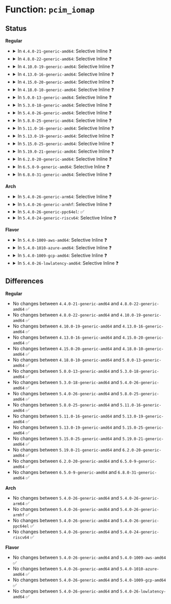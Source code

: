 # Function: <code>pcim_iomap</code>

## Status
<b>Regular</b>
<ul>
<li>
<details>
<summary>In <code>4.4.0-21-generic-amd64</code>: Selective Inline ❓</summary>

```c
void * pcim_iomap(struct pci_dev * pdev, int bar, long unsigned int maxlen)
```

```json
{
  "name": "pcim_iomap",
  "collision_type": "Unique Global",
  "inline_type": "Selective",
  "funcs": [
    {
      "addr": 18446744071583052304,
      "name": "pcim_iomap",
      "external": true,
      "loc": "lib/devres.c:286",
      "file": "lib/devres.c",
      "inline": "not declared, inlined",
      "caller_inline": [],
      "caller_func": [
        "lib/devres.c:pcim_iomap_regions"
      ]
    }
  ],
  "symbols": [
    {
      "addr": 18446744071583052304,
      "name": "pcim_iomap",
      "section": ".text",
      "bind": "STB_GLOBAL",
      "size": 80
    }
  ]
}
```
</details>
</li>
<li>
<details>
<summary>In <code>4.8.0-22-generic-amd64</code>: Selective Inline ❓</summary>

```c
void * pcim_iomap(struct pci_dev * pdev, int bar, long unsigned int maxlen)
```

```json
{
  "name": "pcim_iomap",
  "collision_type": "Unique Global",
  "inline_type": "Selective",
  "funcs": [
    {
      "addr": 18446744071583346256,
      "name": "pcim_iomap",
      "external": true,
      "loc": "lib/devres.c:286",
      "file": "lib/devres.c",
      "inline": "not declared, inlined",
      "caller_inline": [],
      "caller_func": [
        "lib/devres.c:pcim_iomap_regions"
      ]
    }
  ],
  "symbols": [
    {
      "addr": 18446744071583346256,
      "name": "pcim_iomap",
      "section": ".text",
      "bind": "STB_GLOBAL",
      "size": 80
    }
  ]
}
```
</details>
</li>
<li>
<details>
<summary>In <code>4.10.0-19-generic-amd64</code>: Selective Inline ❓</summary>

```c
void * pcim_iomap(struct pci_dev * pdev, int bar, long unsigned int maxlen)
```

```json
{
  "name": "pcim_iomap",
  "collision_type": "Unique Global",
  "inline_type": "Selective",
  "funcs": [
    {
      "addr": 18446744071583471632,
      "name": "pcim_iomap",
      "external": true,
      "loc": "lib/devres.c:286",
      "file": "lib/devres.c",
      "inline": "not declared, inlined",
      "caller_inline": [],
      "caller_func": [
        "lib/devres.c:pcim_iomap_regions"
      ]
    }
  ],
  "symbols": [
    {
      "addr": 18446744071583471632,
      "name": "pcim_iomap",
      "section": ".text",
      "bind": "STB_GLOBAL",
      "size": 80
    }
  ]
}
```
</details>
</li>
<li>
<details>
<summary>In <code>4.13.0-16-generic-amd64</code>: Selective Inline ❓</summary>

```c
void * pcim_iomap(struct pci_dev * pdev, int bar, long unsigned int maxlen)
```

```json
{
  "name": "pcim_iomap",
  "collision_type": "Unique Global",
  "inline_type": "Selective",
  "funcs": [
    {
      "addr": 18446744071583493840,
      "name": "pcim_iomap",
      "external": true,
      "loc": "lib/devres.c:286",
      "file": "lib/devres.c",
      "inline": "not declared, inlined",
      "caller_inline": [],
      "caller_func": [
        "lib/devres.c:pcim_iomap_regions"
      ]
    }
  ],
  "symbols": [
    {
      "addr": 18446744071583493840,
      "name": "pcim_iomap",
      "section": ".text",
      "bind": "STB_GLOBAL",
      "size": 80
    }
  ]
}
```
</details>
</li>
<li>
<details>
<summary>In <code>4.15.0-20-generic-amd64</code>: Selective Inline ❓</summary>

```c
void * pcim_iomap(struct pci_dev * pdev, int bar, long unsigned int maxlen)
```

```json
{
  "name": "pcim_iomap",
  "collision_type": "Unique Global",
  "inline_type": "Selective",
  "funcs": [
    {
      "addr": 18446744071583675056,
      "name": "pcim_iomap",
      "external": true,
      "loc": "lib/devres.c:287",
      "file": "lib/devres.c",
      "inline": "not declared, inlined",
      "caller_inline": [],
      "caller_func": [
        "lib/devres.c:pcim_iomap_regions"
      ]
    }
  ],
  "symbols": [
    {
      "addr": 18446744071583675056,
      "name": "pcim_iomap",
      "section": ".text",
      "bind": "STB_GLOBAL",
      "size": 80
    }
  ]
}
```
</details>
</li>
<li>
<details>
<summary>In <code>4.18.0-10-generic-amd64</code>: Selective Inline ❓</summary>

```c
void * pcim_iomap(struct pci_dev * pdev, int bar, long unsigned int maxlen)
```

```json
{
  "name": "pcim_iomap",
  "collision_type": "Unique Global",
  "inline_type": "Selective",
  "funcs": [
    {
      "addr": 18446744071583892816,
      "name": "pcim_iomap",
      "external": true,
      "loc": "lib/devres.c:285",
      "file": "lib/devres.c",
      "inline": "not declared, inlined",
      "caller_inline": [],
      "caller_func": [
        "lib/devres.c:pcim_iomap_regions"
      ]
    }
  ],
  "symbols": [
    {
      "addr": 18446744071583892816,
      "name": "pcim_iomap",
      "section": ".text",
      "bind": "STB_GLOBAL",
      "size": 80
    }
  ]
}
```
</details>
</li>
<li>
<details>
<summary>In <code>5.0.0-13-generic-amd64</code>: Selective Inline ❓</summary>

```c
void * pcim_iomap(struct pci_dev * pdev, int bar, long unsigned int maxlen)
```

```json
{
  "name": "pcim_iomap",
  "collision_type": "Unique Global",
  "inline_type": "Selective",
  "funcs": [
    {
      "addr": 18446744071583977088,
      "name": "pcim_iomap",
      "external": true,
      "loc": "lib/devres.c:321",
      "file": "lib/devres.c",
      "inline": "not declared, inlined",
      "caller_inline": [],
      "caller_func": [
        "lib/devres.c:pcim_iomap_regions"
      ]
    }
  ],
  "symbols": [
    {
      "addr": 18446744071583977088,
      "name": "pcim_iomap",
      "section": ".text",
      "bind": "STB_GLOBAL",
      "size": 76
    }
  ]
}
```
</details>
</li>
<li>
<details>
<summary>In <code>5.3.0-18-generic-amd64</code>: Selective Inline ❓</summary>

```c
void * pcim_iomap(struct pci_dev * pdev, int bar, long unsigned int maxlen)
```

```json
{
  "name": "pcim_iomap",
  "collision_type": "Unique Global",
  "inline_type": "Selective",
  "funcs": [
    {
      "addr": 18446744071584159744,
      "name": "pcim_iomap",
      "external": true,
      "loc": "lib/devres.c:340",
      "file": "lib/devres.c",
      "inline": "not declared, inlined",
      "caller_inline": [],
      "caller_func": [
        "lib/devres.c:pcim_iomap_regions"
      ]
    }
  ],
  "symbols": [
    {
      "addr": 18446744071584159744,
      "name": "pcim_iomap",
      "section": ".text",
      "bind": "STB_GLOBAL",
      "size": 78
    }
  ]
}
```
</details>
</li>
<li>
<details>
<summary>In <code>5.4.0-26-generic-amd64</code>: Selective Inline ❓</summary>

```c
void * pcim_iomap(struct pci_dev * pdev, int bar, long unsigned int maxlen)
```

```json
{
  "name": "pcim_iomap",
  "collision_type": "Unique Global",
  "inline_type": "Selective",
  "funcs": [
    {
      "addr": 18446744071584293504,
      "name": "pcim_iomap",
      "external": true,
      "loc": "lib/devres.c:339",
      "file": "lib/devres.c",
      "inline": "not declared, inlined",
      "caller_inline": [],
      "caller_func": [
        "lib/devres.c:pcim_iomap_regions"
      ]
    }
  ],
  "symbols": [
    {
      "addr": 18446744071584293504,
      "name": "pcim_iomap",
      "section": ".text",
      "bind": "STB_GLOBAL",
      "size": 78
    }
  ]
}
```
</details>
</li>
<li>
<details>
<summary>In <code>5.8.0-25-generic-amd64</code>: Selective Inline ❓</summary>

```c
void * pcim_iomap(struct pci_dev * pdev, int bar, long unsigned int maxlen)
```

```json
{
  "name": "pcim_iomap",
  "collision_type": "Unique Global",
  "inline_type": "Selective",
  "funcs": [
    {
      "addr": 18446744071584704448,
      "name": "pcim_iomap",
      "external": true,
      "loc": "lib/devres.c:350",
      "file": "lib/devres.c",
      "inline": "not declared, inlined",
      "caller_inline": [],
      "caller_func": [
        "lib/devres.c:pcim_iomap_regions",
        "drivers/tty/serial/8250/8250_pci.c:pci_omegapci_setup",
        "drivers/tty/serial/8250/8250_pci.c:sbs_setup"
      ]
    }
  ],
  "symbols": [
    {
      "addr": 18446744071584704448,
      "name": "pcim_iomap",
      "section": ".text",
      "bind": "STB_GLOBAL",
      "size": 78
    }
  ]
}
```
</details>
</li>
<li>
<details>
<summary>In <code>5.11.0-16-generic-amd64</code>: Selective Inline ❓</summary>

```c
void * pcim_iomap(struct pci_dev * pdev, int bar, long unsigned int maxlen)
```

```json
{
  "name": "pcim_iomap",
  "collision_type": "Unique Global",
  "inline_type": "Selective",
  "funcs": [
    {
      "addr": 18446744071584817744,
      "name": "pcim_iomap",
      "external": true,
      "loc": "lib/devres.c:362",
      "file": "lib/devres.c",
      "inline": "not declared, inlined",
      "caller_inline": [],
      "caller_func": [
        "lib/devres.c:pcim_iomap_regions",
        "drivers/tty/serial/8250/8250_pci.c:pci_omegapci_setup",
        "drivers/tty/serial/8250/8250_pci.c:sbs_setup"
      ]
    }
  ],
  "symbols": [
    {
      "addr": 18446744071584817744,
      "name": "pcim_iomap",
      "section": ".text",
      "bind": "STB_GLOBAL",
      "size": 78
    }
  ]
}
```
</details>
</li>
<li>
<details>
<summary>In <code>5.13.0-19-generic-amd64</code>: Selective Inline ❓</summary>

```c
void * pcim_iomap(struct pci_dev * pdev, int bar, long unsigned int maxlen)
```

```json
{
  "name": "pcim_iomap",
  "collision_type": "Unique Global",
  "inline_type": "Selective",
  "funcs": [
    {
      "addr": 18446744071584862368,
      "name": "pcim_iomap",
      "external": true,
      "loc": "lib/devres.c:384",
      "file": "lib/devres.c",
      "inline": "not declared, inlined",
      "caller_inline": [],
      "caller_func": [
        "lib/devres.c:pcim_iomap_regions",
        "drivers/tty/serial/8250/8250_pci.c:pci_omegapci_setup",
        "drivers/tty/serial/8250/8250_pci.c:sbs_setup"
      ]
    }
  ],
  "symbols": [
    {
      "addr": 18446744071584862368,
      "name": "pcim_iomap",
      "section": ".text",
      "bind": "STB_GLOBAL",
      "size": 78
    }
  ]
}
```
</details>
</li>
<li>
<details>
<summary>In <code>5.15.0-25-generic-amd64</code>: Selective Inline ❓</summary>

```c
void * pcim_iomap(struct pci_dev * pdev, int bar, long unsigned int maxlen)
```

```json
{
  "name": "pcim_iomap",
  "collision_type": "Unique Global",
  "inline_type": "Selective",
  "funcs": [
    {
      "addr": 18446744071585285207,
      "name": "pcim_iomap",
      "external": true,
      "loc": "lib/devres.c:386",
      "file": "lib/devres.c",
      "inline": "not declared, inlined",
      "caller_inline": [
        "lib/devres.c:pcim_iomap_regions"
      ],
      "caller_func": [
        "drivers/tty/serial/8250/8250_pci.c:pci_omegapci_setup",
        "drivers/tty/serial/8250/8250_pci.c:sbs_setup"
      ]
    }
  ],
  "symbols": [
    {
      "addr": 18446744071585284880,
      "name": "pcim_iomap",
      "section": ".text",
      "bind": "STB_GLOBAL",
      "size": 78
    }
  ]
}
```
</details>
</li>
<li>
<details>
<summary>In <code>5.19.0-21-generic-amd64</code>: Selective Inline ❓</summary>

```c
void * pcim_iomap(struct pci_dev * pdev, int bar, long unsigned int maxlen)
```

```json
{
  "name": "pcim_iomap",
  "collision_type": "Unique Global",
  "inline_type": "Selective",
  "funcs": [
    {
      "addr": 18446744071586138816,
      "name": "pcim_iomap",
      "external": true,
      "loc": "lib/devres.c:386",
      "file": "lib/devres.c",
      "inline": "not declared, inlined",
      "caller_inline": [
        "lib/devres.c:pcim_iomap_regions"
      ],
      "caller_func": [
        "drivers/tty/serial/8250/8250_pci.c:pci_omegapci_setup",
        "drivers/tty/serial/8250/8250_pci.c:sbs_setup"
      ]
    }
  ],
  "symbols": [
    {
      "addr": 18446744071586138032,
      "name": "pcim_iomap",
      "section": ".text",
      "bind": "STB_GLOBAL",
      "size": 86
    }
  ]
}
```
</details>
</li>
<li>
<details>
<summary>In <code>6.2.0-20-generic-amd64</code>: Selective Inline ❓</summary>

```c
void * pcim_iomap(struct pci_dev * pdev, int bar, long unsigned int maxlen)
```

```json
{
  "name": "pcim_iomap",
  "collision_type": "Unique Global",
  "inline_type": "Selective",
  "funcs": [
    {
      "addr": 18446744071587130576,
      "name": "pcim_iomap",
      "external": true,
      "loc": "lib/devres.c:374",
      "file": "lib/devres.c",
      "inline": "not declared, inlined",
      "caller_inline": [
        "lib/devres.c:pcim_iomap_regions"
      ],
      "caller_func": [
        "drivers/tty/serial/8250/8250_pci.c:pci_omegapci_setup",
        "drivers/tty/serial/8250/8250_pci.c:sbs_setup",
        "drivers/tty/serial/8250/8250_mid.c:mid8250_probe"
      ]
    }
  ],
  "symbols": [
    {
      "addr": 18446744071587129680,
      "name": "pcim_iomap",
      "section": ".text",
      "bind": "STB_GLOBAL",
      "size": 86
    }
  ]
}
```
</details>
</li>
<li>
<details>
<summary>In <code>6.5.0-9-generic-amd64</code>: Selective Inline ❓</summary>

```c
void * pcim_iomap(struct pci_dev * pdev, int bar, long unsigned int maxlen)
```

```json
{
  "name": "pcim_iomap",
  "collision_type": "Unique Global",
  "inline_type": "Selective",
  "funcs": [
    {
      "addr": 18446744071587392768,
      "name": "pcim_iomap",
      "external": true,
      "loc": "lib/devres.c:374",
      "file": "lib/devres.c",
      "inline": "not declared, inlined",
      "caller_inline": [
        "lib/devres.c:pcim_iomap_regions"
      ],
      "caller_func": [
        "drivers/tty/serial/8250/8250_pcilib.c:serial8250_pci_setup_port",
        "drivers/tty/serial/8250/8250_mid.c:mid8250_probe"
      ]
    }
  ],
  "symbols": [
    {
      "addr": 18446744071587391872,
      "name": "pcim_iomap",
      "section": ".text",
      "bind": "STB_GLOBAL",
      "size": 86
    }
  ]
}
```
</details>
</li>
<li>
<details>
<summary>In <code>6.8.0-31-generic-amd64</code>: Selective Inline ❓</summary>

```c
void * pcim_iomap(struct pci_dev * pdev, int bar, long unsigned int maxlen)
```

```json
{
  "name": "pcim_iomap",
  "collision_type": "Unique Global",
  "inline_type": "Selective",
  "funcs": [
    {
      "addr": 18446744071587727120,
      "name": "pcim_iomap",
      "external": true,
      "loc": "lib/devres.c:374",
      "file": "lib/devres.c",
      "inline": "not declared, inlined",
      "caller_inline": [
        "lib/devres.c:pcim_iomap_regions"
      ],
      "caller_func": [
        "drivers/tty/serial/8250/8250_pcilib.c:serial8250_pci_setup_port",
        "drivers/tty/serial/8250/8250_mid.c:mid8250_probe"
      ]
    }
  ],
  "symbols": [
    {
      "addr": 18446744071587726224,
      "name": "pcim_iomap",
      "section": ".text",
      "bind": "STB_GLOBAL",
      "size": 86
    }
  ]
}
```
</details>
</li>
</ul>
<b>Arch</b>
<ul>
<li>
<details>
<summary>In <code>5.4.0-26-generic-arm64</code>: Selective Inline ❓</summary>

```c
void * pcim_iomap(struct pci_dev * pdev, int bar, long unsigned int maxlen)
```

```json
{
  "name": "pcim_iomap",
  "collision_type": "Unique Global",
  "inline_type": "Selective",
  "funcs": [
    {
      "addr": 18446603336496175800,
      "name": "pcim_iomap",
      "external": true,
      "loc": "lib/devres.c:339",
      "file": "lib/devres.c",
      "inline": "not declared, inlined",
      "caller_inline": [],
      "caller_func": [
        "lib/devres.c:pcim_iomap_regions"
      ]
    }
  ],
  "symbols": [
    {
      "addr": 18446603336496175800,
      "name": "pcim_iomap",
      "section": ".text",
      "bind": "STB_GLOBAL",
      "size": 100
    }
  ]
}
```
</details>
</li>
<li>
<details>
<summary>In <code>5.4.0-26-generic-armhf</code>: Selective Inline ❓</summary>

```c
void * pcim_iomap(struct pci_dev * pdev, int bar, long unsigned int maxlen)
```

```json
{
  "name": "pcim_iomap",
  "collision_type": "Unique Global",
  "inline_type": "Selective",
  "funcs": [
    {
      "addr": 3229499296,
      "name": "pcim_iomap",
      "external": true,
      "loc": "lib/devres.c:339",
      "file": "lib/devres.c",
      "inline": "not declared, inlined",
      "caller_inline": [],
      "caller_func": [
        "lib/devres.c:pcim_iomap_regions",
        "drivers/tty/serial/8250/8250_pci.c:setup_port"
      ]
    }
  ],
  "symbols": [
    {
      "addr": 3229499296,
      "name": "pcim_iomap",
      "section": ".text",
      "bind": "STB_GLOBAL",
      "size": 96
    }
  ]
}
```
</details>
</li>
<li>
<details>
<summary>In <code>5.4.0-26-generic-ppc64el</code>: ✅</summary>

```c
void * pcim_iomap(struct pci_dev * pdev, int bar, long unsigned int maxlen)
```

```json
{
  "name": "pcim_iomap",
  "collision_type": "Unique Global",
  "inline_type": "No",
  "funcs": [
    {
      "addr": 13835058055290453184,
      "name": "pcim_iomap",
      "external": true,
      "loc": "lib/devres.c:339",
      "file": "lib/devres.c",
      "inline": "seen, unknown",
      "caller_inline": [],
      "caller_func": [
        "lib/devres.c:pcim_iomap_regions"
      ]
    }
  ],
  "symbols": [
    {
      "addr": 13835058055290453184,
      "name": "pcim_iomap",
      "section": ".text",
      "bind": "STB_GLOBAL",
      "size": 192
    }
  ]
}
```
</details>
</li>
<li>
<details>
<summary>In <code>5.4.0-24-generic-riscv64</code>: Selective Inline ❓</summary>

```c
void * pcim_iomap(struct pci_dev * pdev, int bar, long unsigned int maxlen)
```

```json
{
  "name": "pcim_iomap",
  "collision_type": "Unique Global",
  "inline_type": "Selective",
  "funcs": [
    {
      "addr": 18446743936275232776,
      "name": "pcim_iomap",
      "external": true,
      "loc": "lib/devres.c:339",
      "file": "lib/devres.c",
      "inline": "not declared, inlined",
      "caller_inline": [],
      "caller_func": [
        "lib/devres.c:pcim_iomap_regions"
      ]
    }
  ],
  "symbols": [
    {
      "addr": 18446743936275232776,
      "name": "pcim_iomap",
      "section": ".text",
      "bind": "STB_GLOBAL",
      "size": 88
    }
  ]
}
```
</details>
</li>
</ul>
<b>Flavor</b>
<ul>
<li>
<details>
<summary>In <code>5.4.0-1009-aws-amd64</code>: Selective Inline ❓</summary>

```c
void * pcim_iomap(struct pci_dev * pdev, int bar, long unsigned int maxlen)
```

```json
{
  "name": "pcim_iomap",
  "collision_type": "Unique Global",
  "inline_type": "Selective",
  "funcs": [
    {
      "addr": 18446744071584262240,
      "name": "pcim_iomap",
      "external": true,
      "loc": "lib/devres.c:339",
      "file": "lib/devres.c",
      "inline": "not declared, inlined",
      "caller_inline": [],
      "caller_func": [
        "lib/devres.c:pcim_iomap_regions"
      ]
    }
  ],
  "symbols": [
    {
      "addr": 18446744071584262240,
      "name": "pcim_iomap",
      "section": ".text",
      "bind": "STB_GLOBAL",
      "size": 78
    }
  ]
}
```
</details>
</li>
<li>
<details>
<summary>In <code>5.4.0-1010-azure-amd64</code>: Selective Inline ❓</summary>

```c
void * pcim_iomap(struct pci_dev * pdev, int bar, long unsigned int maxlen)
```

```json
{
  "name": "pcim_iomap",
  "collision_type": "Unique Global",
  "inline_type": "Selective",
  "funcs": [
    {
      "addr": 18446744071584197440,
      "name": "pcim_iomap",
      "external": true,
      "loc": "lib/devres.c:339",
      "file": "lib/devres.c",
      "inline": "not declared, inlined",
      "caller_inline": [],
      "caller_func": [
        "lib/devres.c:pcim_iomap_regions"
      ]
    }
  ],
  "symbols": [
    {
      "addr": 18446744071584197440,
      "name": "pcim_iomap",
      "section": ".text",
      "bind": "STB_GLOBAL",
      "size": 78
    }
  ]
}
```
</details>
</li>
<li>
<details>
<summary>In <code>5.4.0-1009-gcp-amd64</code>: Selective Inline ❓</summary>

```c
void * pcim_iomap(struct pci_dev * pdev, int bar, long unsigned int maxlen)
```

```json
{
  "name": "pcim_iomap",
  "collision_type": "Unique Global",
  "inline_type": "Selective",
  "funcs": [
    {
      "addr": 18446744071584246000,
      "name": "pcim_iomap",
      "external": true,
      "loc": "lib/devres.c:339",
      "file": "lib/devres.c",
      "inline": "not declared, inlined",
      "caller_inline": [],
      "caller_func": [
        "lib/devres.c:pcim_iomap_regions"
      ]
    }
  ],
  "symbols": [
    {
      "addr": 18446744071584246000,
      "name": "pcim_iomap",
      "section": ".text",
      "bind": "STB_GLOBAL",
      "size": 78
    }
  ]
}
```
</details>
</li>
<li>
<details>
<summary>In <code>5.4.0-26-lowlatency-amd64</code>: Selective Inline ❓</summary>

```c
void * pcim_iomap(struct pci_dev * pdev, int bar, long unsigned int maxlen)
```

```json
{
  "name": "pcim_iomap",
  "collision_type": "Unique Global",
  "inline_type": "Selective",
  "funcs": [
    {
      "addr": 18446744071584350832,
      "name": "pcim_iomap",
      "external": true,
      "loc": "lib/devres.c:339",
      "file": "lib/devres.c",
      "inline": "not declared, inlined",
      "caller_inline": [],
      "caller_func": [
        "lib/devres.c:pcim_iomap_regions"
      ]
    }
  ],
  "symbols": [
    {
      "addr": 18446744071584350832,
      "name": "pcim_iomap",
      "section": ".text",
      "bind": "STB_GLOBAL",
      "size": 78
    }
  ]
}
```
</details>
</li>
</ul>

## Differences
<b>Regular</b>
<ul>
<li>
No changes between <code>4.4.0-21-generic-amd64</code> and <code>4.8.0-22-generic-amd64</code> ✅
</li>
<li>
No changes between <code>4.8.0-22-generic-amd64</code> and <code>4.10.0-19-generic-amd64</code> ✅
</li>
<li>
No changes between <code>4.10.0-19-generic-amd64</code> and <code>4.13.0-16-generic-amd64</code> ✅
</li>
<li>
No changes between <code>4.13.0-16-generic-amd64</code> and <code>4.15.0-20-generic-amd64</code> ✅
</li>
<li>
No changes between <code>4.15.0-20-generic-amd64</code> and <code>4.18.0-10-generic-amd64</code> ✅
</li>
<li>
No changes between <code>4.18.0-10-generic-amd64</code> and <code>5.0.0-13-generic-amd64</code> ✅
</li>
<li>
No changes between <code>5.0.0-13-generic-amd64</code> and <code>5.3.0-18-generic-amd64</code> ✅
</li>
<li>
No changes between <code>5.3.0-18-generic-amd64</code> and <code>5.4.0-26-generic-amd64</code> ✅
</li>
<li>
No changes between <code>5.4.0-26-generic-amd64</code> and <code>5.8.0-25-generic-amd64</code> ✅
</li>
<li>
No changes between <code>5.8.0-25-generic-amd64</code> and <code>5.11.0-16-generic-amd64</code> ✅
</li>
<li>
No changes between <code>5.11.0-16-generic-amd64</code> and <code>5.13.0-19-generic-amd64</code> ✅
</li>
<li>
No changes between <code>5.13.0-19-generic-amd64</code> and <code>5.15.0-25-generic-amd64</code> ✅
</li>
<li>
No changes between <code>5.15.0-25-generic-amd64</code> and <code>5.19.0-21-generic-amd64</code> ✅
</li>
<li>
No changes between <code>5.19.0-21-generic-amd64</code> and <code>6.2.0-20-generic-amd64</code> ✅
</li>
<li>
No changes between <code>6.2.0-20-generic-amd64</code> and <code>6.5.0-9-generic-amd64</code> ✅
</li>
<li>
No changes between <code>6.5.0-9-generic-amd64</code> and <code>6.8.0-31-generic-amd64</code> ✅
</li>
</ul>
<b>Arch</b>
<ul>
<li>
No changes between <code>5.4.0-26-generic-amd64</code> and <code>5.4.0-26-generic-arm64</code> ✅
</li>
<li>
No changes between <code>5.4.0-26-generic-amd64</code> and <code>5.4.0-26-generic-armhf</code> ✅
</li>
<li>
No changes between <code>5.4.0-26-generic-amd64</code> and <code>5.4.0-26-generic-ppc64el</code> ✅
</li>
<li>
No changes between <code>5.4.0-26-generic-amd64</code> and <code>5.4.0-24-generic-riscv64</code> ✅
</li>
</ul>
<b>Flavor</b>
<ul>
<li>
No changes between <code>5.4.0-26-generic-amd64</code> and <code>5.4.0-1009-aws-amd64</code> ✅
</li>
<li>
No changes between <code>5.4.0-26-generic-amd64</code> and <code>5.4.0-1010-azure-amd64</code> ✅
</li>
<li>
No changes between <code>5.4.0-26-generic-amd64</code> and <code>5.4.0-1009-gcp-amd64</code> ✅
</li>
<li>
No changes between <code>5.4.0-26-generic-amd64</code> and <code>5.4.0-26-lowlatency-amd64</code> ✅
</li>
</ul>
